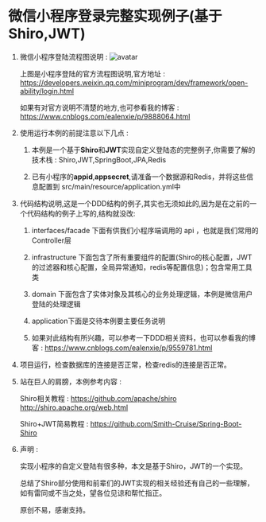 微信小程序登录完整实现例子(基于Shiro,JWT) 
===================

1. 微信小程序登陆流程图说明 : 
![avatar](https://developers.weixin.qq.com/miniprogram/dev/framework/open-ability/image/api-login.jpg)
 
    上图是小程序登陆的官方流程图说明,官方地址 : https://developers.weixin.qq.com/miniprogram/dev/framework/open-ability/login.html
    
    如果有对官方说明不清楚的地方,也可参看我的博客 : https://www.cnblogs.com/ealenxie/p/9888064.html

2. 使用运行本例的前提注意以下几点 : 

    1. 本例是一个基于**Shiro**和**JWT**实现自定义登陆态的完整例子,你需要了解的技术栈 : Shiro,JWT,SpringBoot,JPA,Redis 

    2. 已有小程序的**appid**,**appsecret**,请准备一个数据源和Redis，并将这些信息配置到 src/main/resource/application.yml中

3. 代码结构说明,这是一个DDD结构的例子,其实也无须如此的,因为是在之前的一个代码结构的例子上写的,结构就没改: 
    
    1. interfaces/facade 下面有供我们小程序端调用的 api ，也就是我们常用的Controller层
    
    2. infrastructure 下面包含了所有重要组件的配置(Shiro的核心配置，JWT的过滤器和核心配置，全局异常通知，redis等配置信息)；包含常用工具类
    
    3. domain 下面包含了实体对象及其核心的业务处理逻辑，本例是微信用户登陆的处理逻辑
    
    4. application下面是交待本例要主要任务说明
    
    5. 如果对此结构有所兴趣，可以参考一下DDD相关资料，也可以参看我的博客 : https://www.cnblogs.com/ealenxie/p/9559781.html
    
    
4. 项目运行，检查数据库的连接是否正常，检查redis的连接是否正常。
    
5. 站在巨人的肩膀，本例参考内容 : 
    
    Shiro相关教程 : https://github.com/apache/shiro  http://shiro.apache.org/web.html
    
    Shiro+JWT简易教程 : https://github.com/Smith-Cruise/Spring-Boot-Shiro
    
6. 声明 :

    实现小程序的自定义登陆有很多种，本文是基于Shiro，JWT的一个实现。
    
    总结了Shiro部分使用和前辈们的JWT实现的相关经验还有自己的一些理解，如有雷同或不当之处，望各位见谅和帮忙指正。
    
    原创不易，感谢支持。
    
